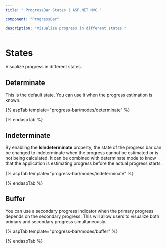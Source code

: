 ```yaml
---
title: " ProgressBar States | ASP.NET MVC "

component: "ProgressBar"

description: "Visualize progress in different states."
---
```


# States

Visualize progress in different states.

## Determinate

<!-- markdownlint-disable MD033 -->

This is the default state. You can use it when the progress estimation is known.

{% aspTab template="progress-bar/modes/determinate" %}

{% endaspTab %}

## Indeterminate

By enabling the **IsIndeterminate** property, the state of the progress bar can be changed to indeterminate when the progress cannot be estimated or is not being calculated. It can be combined with determinate mode to know that the application is estimating progress before the actual progress starts.

{% aspTab template="progress-bar/modes/indeterminate" %}

{% endaspTab %}

## Buffer

<!-- markdownlint-disable MD033 -->
You can use a secondary progress indicator when the primary progress depends on the secondary progress. This will allow users to visualize both primary and secondary progress simultaneously.

{% aspTab template="progress-bar/modes/buffer" %}

{% endaspTab %}